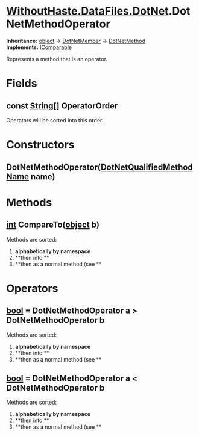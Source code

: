 # [WithoutHaste.DataFiles.DotNet](TableOfContents.WithoutHaste.DataFiles.DotNet.md).DotNetMethodOperator

**Inheritance:** [object](https://docs.microsoft.com/en-us/dotnet/api/system.object) → [DotNetMember](WithoutHaste.DataFiles.DotNet.DotNetMember.md) → [DotNetMethod](WithoutHaste.DataFiles.DotNet.DotNetMethod.md)  
**Implements:** [IComparable](https://docs.microsoft.com/en-us/dotnet/api/system.icomparable)  

Represents a method that is an operator.  

# Fields

## const [String[]](https://docs.microsoft.com/en-us/dotnet/api/system.array) OperatorOrder

Operators will be sorted into this order.  

# Constructors

## DotNetMethodOperator([DotNetQualifiedMethodName](WithoutHaste.DataFiles.DotNet.DotNetQualifiedMethodName.md) name)

# Methods

## [int](https://docs.microsoft.com/en-us/dotnet/api/system.int32) CompareTo([object](https://docs.microsoft.com/en-us/dotnet/api/system.object) b)

Methods are sorted:  
1. **alphabetically by namespace**  
2. **then into **  
3. **then as a normal method (see **  

# Operators

## [bool](https://docs.microsoft.com/en-us/dotnet/api/system.boolean) = DotNetMethodOperator a > DotNetMethodOperator b

Methods are sorted:  
1. **alphabetically by namespace**  
2. **then into **  
3. **then as a normal method (see **  

## [bool](https://docs.microsoft.com/en-us/dotnet/api/system.boolean) = DotNetMethodOperator a < DotNetMethodOperator b

Methods are sorted:  
1. **alphabetically by namespace**  
2. **then into **  
3. **then as a normal method (see **  

